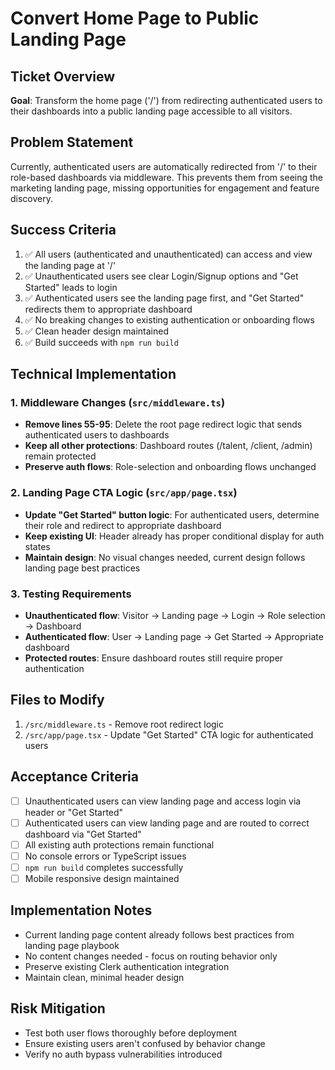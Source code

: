 # Convert Home Page to Public Landing Page

## Ticket Overview
**Goal**: Transform the home page ('/') from redirecting authenticated users to their dashboards into a public landing page accessible to all visitors.

## Problem Statement
Currently, authenticated users are automatically redirected from '/' to their role-based dashboards via middleware. This prevents them from seeing the marketing landing page, missing opportunities for engagement and feature discovery.

## Success Criteria
1. ✅ All users (authenticated and unauthenticated) can access and view the landing page at '/'
2. ✅ Unauthenticated users see clear Login/Signup options and "Get Started" leads to login
3. ✅ Authenticated users see the landing page first, and "Get Started" redirects them to appropriate dashboard
4. ✅ No breaking changes to existing authentication or onboarding flows
5. ✅ Clean header design maintained
6. ✅ Build succeeds with `npm run build`

## Technical Implementation

### 1. Middleware Changes (`src/middleware.ts`)
- **Remove lines 55-95**: Delete the root page redirect logic that sends authenticated users to dashboards
- **Keep all other protections**: Dashboard routes (/talent, /client, /admin) remain protected
- **Preserve auth flows**: Role-selection and onboarding flows unchanged

### 2. Landing Page CTA Logic (`src/app/page.tsx`)
- **Update "Get Started" button logic**: For authenticated users, determine their role and redirect to appropriate dashboard
- **Keep existing UI**: Header already has proper conditional display for auth states
- **Maintain design**: No visual changes needed, current design follows landing page best practices

### 3. Testing Requirements
- **Unauthenticated flow**: Visitor → Landing page → Login → Role selection → Dashboard
- **Authenticated flow**: User → Landing page → Get Started → Appropriate dashboard
- **Protected routes**: Ensure dashboard routes still require proper authentication

## Files to Modify
1. `/src/middleware.ts` - Remove root redirect logic
2. `/src/app/page.tsx` - Update "Get Started" CTA logic for authenticated users

## Acceptance Criteria
- [ ] Unauthenticated users can view landing page and access login via header or "Get Started"
- [ ] Authenticated users can view landing page and are routed to correct dashboard via "Get Started"
- [ ] All existing auth protections remain functional
- [ ] No console errors or TypeScript issues
- [ ] `npm run build` completes successfully
- [ ] Mobile responsive design maintained

## Implementation Notes
- Current landing page content already follows best practices from landing page playbook
- No content changes needed - focus on routing behavior only
- Preserve existing Clerk authentication integration
- Maintain clean, minimal header design

## Risk Mitigation
- Test both user flows thoroughly before deployment
- Ensure existing users aren't confused by behavior change
- Verify no auth bypass vulnerabilities introduced
